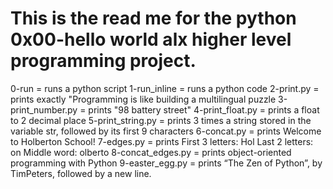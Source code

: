 This is the read me for the python 0x00-hello world alx higher level programming project.
===========================================================================================================================

0-run = runs a python script
1-run_inline = runs a python code
2-print.py = prints exactly 
				"Programming is like building a multilingual puzzle
3-print_number.py = prints "98 battery street"
4-print_float.py = prints a float to 2 decimal place
5-print_string.py = prints 3 times a string stored in the variable str, followed by its first 9 characters
6-concat.py = prints Welcome to Holberton School!
7-edges.py = prints
			First 3 letters: Hol
			Last 2 letters: on
			Middle word: olberto
8-concat_edges.py = prints object-oriented programming with Python
9-easter_egg.py = prints “The Zen of Python”, by TimPeters, followed by a new line.

